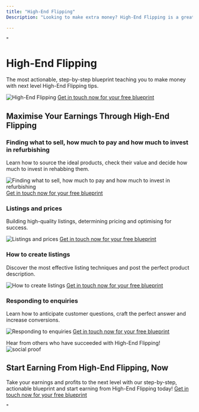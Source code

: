 ```yaml
---
title: "High-End Flipping"
Description: "Looking to make extra money? High-End Flipping is a great way for individual entrepreneurs to make additional income on the side. Learn how to buy and resell goods for a profit and start earning money today!"

---
```


"<h1>High-End Flipping</h1>
<p>The most actionable, step-by-step blueprint teaching you to make money with next level High-End Flipping tips.</p> 
<img src="picture.jpg" alt="High-End Flipping">
<a href="/contact" class="btn btn-primary">Get in touch now for your free blueprint</a>

<h2>Maximise Your Earnings Through High-End Flipping</h2>

<h3>Finding what to sell, how much to pay and how much to invest in refurbishing</h3>
<p>Learn how to source the ideal products, check their value and decide how much to invest in rehabbing them.</p> 
<img src="picture1.jpg" alt="Finding what to sell, how much to pay and how much to invest in refurbishing">
<a href="/contact" class="btn btn-primary">Get in touch now for your free blueprint</a>

<h3>Listings and prices</h3>
<p>Building high-quality listings, determining pricing and optimising for success.</p> 
<img src="picture2.jpg" alt="Listings and prices">
<a href="/contact" class="btn btn-primary">Get in touch now for your free blueprint</a>

<h3>How to create listings</h3>
<p>Discover the most effective listing techniques and post the perfect product description.</p> 
<img src="picture3.jpg" alt="How to create listings">
<a href="/contact" class="btn btn-primary">Get in touch now for your free blueprint</a>

<h3>Responding to enquiries</h3>
<p>Learn how to anticipate customer questions, craft the perfect answer and increase conversions.</p> 
<img src="picture4.jpg" alt="Responding to enquiries">
<a href="/contact" class="btn btn-primary">Get in touch now for your free blueprint</a>

<p>Hear from others who have succeeded with High-End Flipping! <img src="picture5.jpg" alt="social proof">

<h2>Start Earning From High-End Flipping, Now</h2>
<p>Take your earnings and profits to the next level with our step-by-step, actionable blueprint and start earning from High-End Flipping today! <a href="/contact" class="btn btn-primary">Get in touch now for your free blueprint</a></p>"